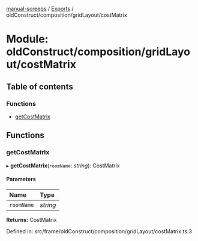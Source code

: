 [manual-screeps](../README.md) / [Exports](../modules.md) / oldConstruct/composition/gridLayout/costMatrix

# Module: oldConstruct/composition/gridLayout/costMatrix

## Table of contents

### Functions

- [getCostMatrix](oldconstruct_composition_gridlayout_costmatrix.md#getcostmatrix)

## Functions

### getCostMatrix

▸ **getCostMatrix**(`roomName`: *string*): CostMatrix

#### Parameters

| Name | Type |
| :------ | :------ |
| `roomName` | *string* |

**Returns:** CostMatrix

Defined in: src/frame/oldConstruct/composition/gridLayout/costMatrix.ts:3
